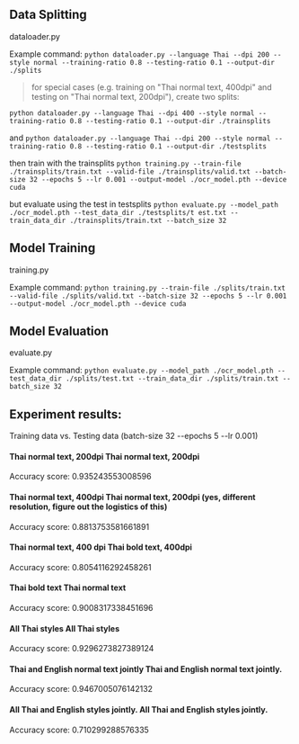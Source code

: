 
## **Data Splitting**
dataloader.py

Example command: 
```python dataloader.py --language Thai --dpi 200 --style normal --training-ratio 0.8 --testing-ratio 0.1 --output-dir ./splits```



> for special cases (e.g. training on "Thai normal text, 400dpi" and testing on	"Thai normal text, 200dpi"), create two splits:

```python dataloader.py --language Thai --dpi 400 --style normal --training-ratio 0.8 --testing-ratio 0.1 --output-dir ./trainsplits```

and ```python dataloader.py --language Thai --dpi 200 --style normal --training-ratio 0.8 --testing-ratio 0.1 --output-dir ./testsplits```

then train with the trainsplits ```python training.py --train-file ./trainsplits/train.txt --valid-file ./trainsplits/valid.txt --batch-size 32 --epochs 5 --lr 0.001 --output-model ./ocr_model.pth --device cuda```

but evaluate using the test in testsplits ```python evaluate.py --model_path ./ocr_model.pth --test_data_dir ./testsplits/t
est.txt --train_data_dir ./trainsplits/train.txt --batch_size 32```

## **Model Training**
training.py

Example command: 
```python training.py --train-file ./splits/train.txt --valid-file ./splits/valid.txt --batch-size 32 --epochs 5 --lr 0.001 --output-model ./ocr_model.pth --device cuda```

## **Model Evaluation**
evaluate.py

Example command:
```python evaluate.py --model_path ./ocr_model.pth --test_data_dir ./splits/test.txt --train_data_dir ./splits/train.txt --batch_size 32```

## Experiment results:
Training data	vs. Testing data (batch-size 32 --epochs 5 --lr 0.001)
#### Thai normal text, 200dpi	Thai normal text, 200dpi
Accuracy score: 0.935243553008596

#### Thai normal text, 400dpi	Thai normal text, 200dpi (yes, different resolution, figure out the logistics of this)
Accuracy score: 0.8813753581661891

#### Thai normal text, 400 dpi	Thai bold text, 400dpi
Accuracy score: 0.8054116292458261

#### Thai bold text	Thai normal text
Accuracy score: 0.9008317338451696

#### All Thai styles	All Thai styles
Accuracy score: 0.9296273827389124

#### Thai and English normal text jointly	Thai and English normal text jointly.
Accuracy score: 0.9467005076142132

#### All Thai and English styles jointly.	All Thai and English styles jointly.
Accuracy score: 0.710299288576335
